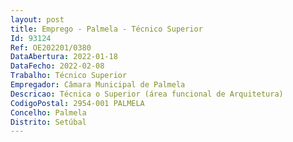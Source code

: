 ```yaml
--- 
layout: post
title: Emprego - Palmela - Técnico Superior
Id: 93124
Ref: OE202201/0380
DataAbertura: 2022-01-18
DataFecho: 2022-02-08
Trabalho: Técnico Superior
Empregador: Câmara Municipal de Palmela
Descricao: Técnica o Superior (área funcional de Arquitetura)
CodigoPostal: 2954-001 PALMELA
Concelho: Palmela
Distrito: Setúbal
--- 
```

